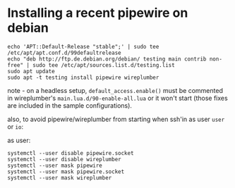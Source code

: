 # Installing a recent pipewire on debian

```
echo 'APT::Default-Release "stable";' | sudo tee /etc/apt/apt.conf.d/99defaultrelease
echo "deb http://ftp.de.debian.org/debian/ testing main contrib non-free" | sudo tee /etc/apt/sources.list.d/testing.list
sudo apt update
sudo apt -t testing install pipewire wireplumber
```

note - on a headless setup, `default_access.enable()` must be commented in
wireplumber's `main.lua.d/90-enable-all.lua` or it won't start (those fixes are
included in the sample configurations).

also, to avoid pipewire/wireplumber from starting when ssh'in as user `user` or
`io`:

as user:

```
systemctl --user disable pipewire.socket
systemctl --user disable wireplumber
systemctl --user mask pipewire
systemctl --user mask pipewire.socket
systemctl --user mask wireplumber
```
